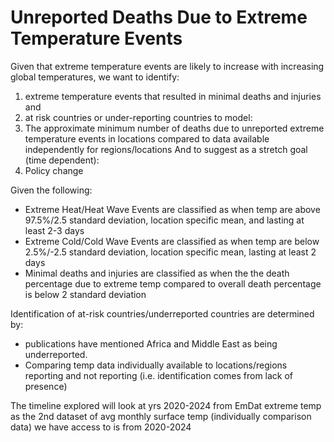 # Unreported Deaths Due to Extreme Temperature Events

Given that extreme temperature events are likely to increase with increasing global temperatures, we want to identify:

1. extreme temperature events that resulted in minimal deaths and injuries and
2. at risk countries or under-reporting countries
to model:
3. The approximate minimum number of deaths due to unreported extreme temperature events in locations compared to data available independently for regions/locations
And to suggest as a stretch goal (time dependent):
4. Policy change

Given the following:
* Extreme Heat/Heat Wave Events are classified as when temp are above 97.5%/2.5 standard deviation, location specific mean, and lasting at least 2-3 days
* Extreme Cold/Cold Wave Events are classified as when temp are below 2.5%/-2.5 standard deviation, location specific mean, lasting at least 2 days
* Minimal deaths and injuries are classified as when the the death percentage due to extreme temp compared to overall death percentage is below 2 standard deviation

Identification of at-risk countries/underreported countries are determined by:
* publications have mentioned Africa and Middle East as being underreported.
* Comparing temp data individually available to locations/regions reporting and not reporting (i.e. identification comes from lack of presence)

The timeline explored will look at yrs 2020-2024 from EmDat extreme temp as the 2nd dataset of avg monthly surface temp (individually comparison data) we have access to is from 2020-2024
